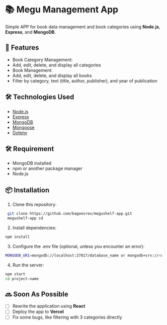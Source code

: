 # 📚 Megu Management App

Simple APP for book data management and book categories using **Node.js**, **Express**, and **MongoDB**.

## 🚀 Features

- Book Category Management:
- Add, edit, delete, and display all categories
- Book Management:
- Add, edit, delete, and display all books
- Filter by category, text (title, author, publisher), and year of publication

## 🛠️ Technologies Used

- [Node.js](https://nodejs.org/)
- [Express](https://expressjs.com/)
- [MongoDB](https://www.mongodb.com/)
- [Mongoose](https://mongoosejs.com/)
- [Dotenv](https://www.npmjs.com/package/dotenv)

## 🛠️ Requirement

- MongoDB installed
- npm or another package manager
- Node.js

## 📦 Installation

1. Clone this repository: 
```bash
 git clone https://github.com/bagoesrex/megushelf-app.git
 megushelf-app cd
 ```
2. Install dependencies:
 ```bash
 npm install
 ```
3. Configure the .env file (optional, unless you encounter an error):
 ```bash
 MONGODB_URI=mongodb://localhost:27017/database_name or mongodb+srv://<username>:<passwordDb>@cluster0.io5olsm.mongodb.net/?retryWrites=true&w=majority&appName=Cluster0
 ```
4. Run the server:
 ```bash
 npm start
 cd project-name
 ```

## 🔜 Soon As Possible

- [ ] Rewrite the application using **React**
- [ ] Deploy the app to **Vercel**
- [ ] Fix some bugs, like filtering with 3 categories directly
